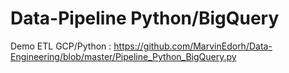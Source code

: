 # Data-Pipeline Python/BigQuery
Demo ETL GCP/Python : https://github.com/MarvinEdorh/Data-Engineering/blob/master/Pipeline_Python_BigQuery.py

